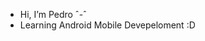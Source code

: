 -  Hi, I’m Pedro ˆ-ˆ
-  Learning Android Mobile Devepeloment :D


<!---
PedroRafael215/PedroRafael215 is a ✨ special ✨ repository because its `README.md` (this file) appears on your GitHub profile.
You can click the Preview link to take a look at your changes. -  I’m currently learning FullStack Web Development (HTML5, CSS, JavaScript, React, React Native, Node, and SQL).
--->
